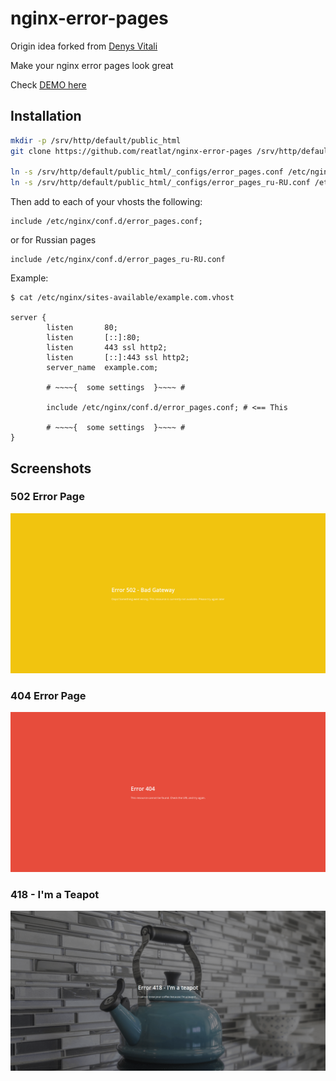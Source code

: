 # nginx-error-pages
Origin idea forked from [Denys Vitali](https://github.com/denysvitali/nginx-error-pages)

Make your nginx error pages look great

Check [DEMO here](https://error.reatlat.net/)

## Installation
```bash
mkdir -p /srv/http/default/public_html
git clone https://github.com/reatlat/nginx-error-pages /srv/http/default/public_html

ln -s /srv/http/default/public_html/_configs/error_pages.conf /etc/nginx/conf.d/error_pages.conf
ln -s /srv/http/default/public_html/_configs/error_pages_ru-RU.conf /etc/nginx/conf.d/error_pages_ru-RU.conf
```
Then add to each of your vhosts the following:
```
include /etc/nginx/conf.d/error_pages.conf;
```
or for Russian pages
```
include /etc/nginx/conf.d/error_pages_ru-RU.conf
```

Example:
```nginx
$ cat /etc/nginx/sites-available/example.com.vhost

server {
        listen       80;
        listen       [::]:80;
        listen       443 ssl http2;
        listen       [::]:443 ssl http2;
        server_name  example.com;

        # ~~~~{  some settings  }~~~~ #

        include /etc/nginx/conf.d/error_pages.conf; # <== This

        # ~~~~{  some settings  }~~~~ #
}
```


## Screenshots
### 502 Error Page
![502 error page](_screenshots/screenshot-1.png)

### 404 Error Page
![404 Error Page](_screenshots/screenshot-2.png)

### 418 - I'm a Teapot
![418 Error Page](_screenshots/screenshot-3.png)
